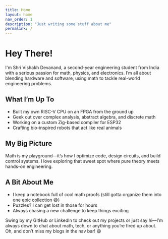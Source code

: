 ```yaml
---
title: Home
layout: home
nav_order: 1
description: "Just writing some stuff about me"
permalink: /
---
```





# Hey There!
I'm Shri Vishakh Devanand, a second-year engineering student from India with a serious passion for math, physics, and electronics. I’m all about blending hardware and software, using math to tackle real-world engineering problems.

## What I’m Up To

- Built my own RISC-V CPU on an FPGA from the ground up
- Geek out over complex analysis, abstract algebra, and discrete math
- Working on a custom Zig-based compiler for ESP32
- Crafting bio-inspired robots that act like real animals

## My Big Picture
Math is my playground—it’s how I optimize code, design circuits, and build control systems. I love exploring that sweet spot where pure theory meets hands-on engineering.

## A Bit About Me

 - I keep a notebook full of cool math proofs (still gotta organize them into one epic collection 😅)
 - Puzzles? I can get lost in those for hours
 - Always chasing a new challenge to keep things exciting

Swing by my GitHub or LinkedIn to check out my projects or just say hi—I’m always down to chat about math, tech, or anything you’re fired up about. Oh, and don’t miss my blogs in the nav bar! 😄

